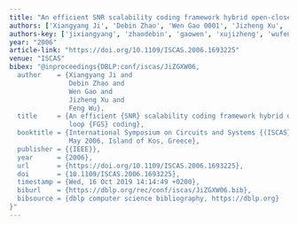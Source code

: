 ```yaml
---
title: "An efficient SNR scalability coding framework hybrid open-close loop FGS coding"
authors: ['Xiangyang Ji', 'Debin Zhao', 'Wen Gao 0001', 'Jizheng Xu', 'Feng Wu']
authors-key: ['jixiangyang', 'zhaodebin', 'gaowen', 'xujizheng', 'wufeng']
year: "2006"
article-link: "https://doi.org/10.1109/ISCAS.2006.1693225"
venue: "ISCAS"
bibex: "@inproceedings{DBLP:conf/iscas/JiZGXW06,
  author    = {Xiangyang Ji and
               Debin Zhao and
               Wen Gao and
               Jizheng Xu and
               Feng Wu},
  title     = {An efficient {SNR} scalability coding framework hybrid open-close
               loop {FGS} coding},
  booktitle = {International Symposium on Circuits and Systems {(ISCAS} 2006), 21-24
               May 2006, Island of Kos, Greece},
  publisher = {{IEEE}},
  year      = {2006},
  url       = {https://doi.org/10.1109/ISCAS.2006.1693225},
  doi       = {10.1109/ISCAS.2006.1693225},
  timestamp = {Wed, 16 Oct 2019 14:14:49 +0200},
  biburl    = {https://dblp.org/rec/conf/iscas/JiZGXW06.bib},
  bibsource = {dblp computer science bibliography, https://dblp.org}
}"
---
```


